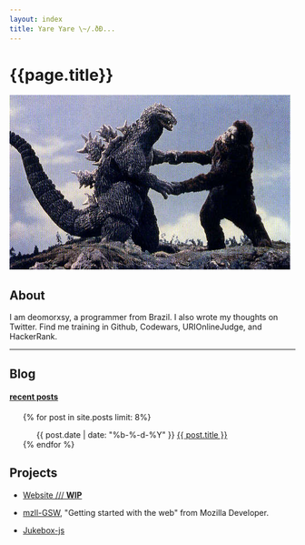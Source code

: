 ```yaml
---
layout: index
title: Yare Yare \~/.ðÐ...
---
```


# {{page.title}}
<img class="product-img" src="images/kong1.jpg" alt="banana" />

## About

<section class="quotes">
	<div class="summary-index">I am deomorxsy, a programmer from Brazil. I also wrote my thoughts on Twitter. Find me training in Github, Codewars, URIOnlineJudge, and HackerRank.
	</div>
	<hr class="-center">
</section>

## Blog

#### [recent posts]({{site.baseurl}}/blog/)
<ul class="myposts">
{% for post in site.posts limit: 8%}
    <ul>
    <span class="postDate">{{ post.date | date: "%b-%-d-%Y" }}</span>
    <a href="{{ post.url }}" class="adatepost">{{ post.title }}</a>
    </ul>
{% endfor %}
</ul>


## Projects

+ [Website <span class="mydivbars">///</span> **WIP**]({{site.baseurl}})

+ [mzll-GSW]({{site.baseurl}}/mzll-GSW), "Getting started with the web" from Mozilla Developer.

+ [Jukebox-js]({{site.baseurl}}/jukebox)
